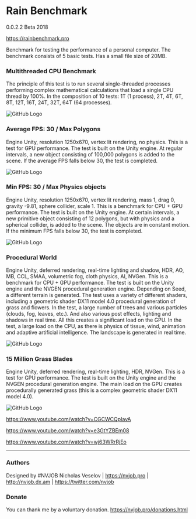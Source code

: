 # Rain Benchmark
0.0.2.2 Beta 2018

https://rainbenchmark.pro

Benchmark for testing the performance of a personal computer. 
The benchmark consists of 5 basic tests. Has a small file size of 20MB. 


### Multithreaded CPU Benchmark

The principle of this test is to run several single-threaded processes performing complex mathematical calculations that load a single CPU thread by 100%. In the composition of 10 tests: 1T (1 process), 2T, 4T, 6T, 8T, 12T, 16T, 24T, 32T, 64T (64 processes).

![GitHub Logo](https://lh3.googleusercontent.com/LsuAhF0y4d1yyYoucwMoViv0VBj-XCYpsa3IXDZKfWajQKhVSxrCsb3Bn05P1GeD9sQwWnrv69_3fO8TZixxpoXkbHCLVGsUUEgdL0m0FGKtjNPz2KZCzVmwn5D-LDhq0FxZY9B-0GOc-_ukoKN7EOLncysGJun0oR8k9rkK00ZLFN7wPndxkd4YCcg7_L-i92CZRsia3AmZ7ipZWMcHgPFg51D97DvrMpBFSgjAOq5zyJX0s7IrRcmAE1Alszq6HCuXNo4i-GOOIrd8x2iasX5eiy9rG4GqYcLw-1kxihrVZFvj5IIbuN5P_V5u8QkRF42wfC7eUWktLKmHF-EVlt6Rch5CgIfyyarVAZDG5fcYDjeFrpJss8oplSPf5nkksbHsYnqiH3FG_UtiuPlCUKUZwKcUkh34G-8o_4xVO_1bqroCVYRLDfOEVDDAAaxRRKsTxQaBbYKfguO13aHst-lxFNST2qF1c1wM8TGFFKefn9oeRrnNTOZNeVSfvCHghbGvIJnd7rw4AYDfxWprbjyvobHVNT2ccDVn000zeNcE68JTuWXGwPOPhZAdmHNZRujDYrUsY8j2BXItf1aN5VJCIgIBhRc0HxsVGys=w850-h657-no)


### Average FPS: 30 / Max Polygons

Engine Unity, resolution 1250x670, vertex lit rendering, no physics. 
This is a test for GPU performance. The test is built on the Unity engine. At regular intervals, a new object consisting of 100,000 polygons is added to the scene. If the average FPS falls below 30, the test is completed.

![GitHub Logo](https://lh3.googleusercontent.com/YZ4q_Wo8l3tqOx9QR9XNnkJizhCXg-HVrm-DTvuyCZu_yk7E47hv5LlP5yGN5eCQVe0B6TVqVaAY1Flx_LVHA1xxD-EvBDYwI0I6OnL5jTJYQd0WNtyf5k7rhEE35nZsCZf8kvp-Q1LptGmMXMHs5kHrQRye4FT5zYovf61ns9NtskfF_FtPP6TmWoJM1QI2CtIRU5LSQklHhwN4csNJ8_Zc1q3RqiKZQVLTWfn_qgF0EM5D9QNKKEAA-ym9BpcIr-eIBwNcmLSHy9g64GXm4bW0WXh89Mhem6Hk2LNkkhvOTE08nY3a0lR8-0IOVmnJsBWQ_OUVwEIfyYMvmYTdEJEMG4uXq6dBY_dGU-djVpwZxNutN4KbrWG5_x7Kl75dnJB8RWjbCkwGhTrhEjQzLWNk7aqy5KvuxSH4yzu2yUptD_s6t4xq8m-bozl66C1LvWjdgnfgVqWc6BFahulKFv91C6RAwwrTvBAskZALTZY-Y4lARlUngpC-YkzbjgUr-clXrlyhdpnfcrkBFHNx-gAdl-CRez05ZQwswGlbEDIG0fon0101SKlO7-eVWWBEy1dvymUdT2jWJJ7OWokKKuQB719TMKRi1MGJ1RA=w850-h456-no)


### Min FPS: 30 / Max Physics objects

Engine Unity, resolution 1250x670, vertex lit rendering, mass 1, drag 0, gravity -9.81, sphere collider, scale 1. 
This is a benchmark for CPU + GPU performance. The test is built on the Unity engine. At certain intervals, a new primitive object consisting of 12 polygons, but with physics and a spherical collider, is added to the scene. The objects are in constant motion. If the minimum FPS falls below 30, the test is completed.

![GitHub Logo](https://lh3.googleusercontent.com/t-RTSP3BLcuf7qQshgkHbdgYtdZM1dyTtm0MXtQ4h1YUL3ccfA0RquS1ojl_7wxeUqJM0OG5dwKUFMlAOMWCWg3DvN4mr7-mdlmOrKlt6WJ0lOD7zshOhrT-GXauw9QHiDXnuEW_tuXWNtXe58CMQyAuXdJYqW2v18hHSIuRQNNGqZVhL1Gnt76Wcp8fVFSBStCyz_krcATRTT0rw-ohfd34Mpre6Fqqf3RjiQKrj-rwjMc3ETUjb35xBBf8xypG05kQRdpfXT5kcLXe_V1Cp3tyaSIfsR72l06pVDadmoMVVhGUo0If7wEuYZDvkCBZ2dvb883VL-5vDc6AcjnUCkzqvgq5nSxBJAgPDw9BHNL7fZz8J9feoN4L0VNJbwf1HYiizh4wcr17E93AuRbgQ1aodjZQkSaYZYT2yExKlxTGy7wZejcdwwSm6_r0OIxIA_5MMBtRyOdmE7SIUWd61Ol8rOHWOymzJNxiZPvkdMucbbqpohXmtJYbN7a5LH1ykJ03vBfvNmdJ8NQ_OB7Fnl8BZOaU_kFVGUW47Bvzc-bJWI3uHUu7xcrymUkK6DEOeqIKZVBHYXnHE3u36Cdedj6G0rrjyrP0QwvLDTg=w850-h456-no)


### Procedural World

Engine Unity, deferred rendering, real-time lighting and shadow, HDR, AO, MB, CCL, SMAA, volumetric fog, cloth physics, AI, NVGen. 
This is a benchmark for CPU + GPU performance. The test is built on the Unity engine and the NVGEN procedural generation engine. Depending on Seed, a different terrain is generated. The test uses a variety of different shaders, including a geometric shader DX11 model 4.0 procedural generation of grass and flowers. In the test, a large number of trees and various particles (clouds, fog, leaves, etc.). And also various post effects, lighting and shadows in real time. All this creates a significant load on the GPU. In the test, a large load on the CPU, as there is physics of tissue, wind, animation and adaptive artificial intelligence. The landscape is generated in real time.

![GitHub Logo](https://lh3.googleusercontent.com/7-fM9wmg_FE1gnxdZHVw92sFM1qxk8KR2jp3aVvb9wQGfNH0fpq5g_mE5-Pi6u35ozoK_XZJR_hPeSGGNaMASmj6sG_PbAEGLpZ33Zjn3Od_Il9XmI4mnux565taT3hd3Iq2kGt8yLsPn63I61hy8sLwxhQ5oxpKPNcbWR1LY7D8f5y81bPLXfqJMketuqCocatrKMBZ5flgBqhQ8CcXJvgTmb9EHYd8CEwNZxCmYJzJvonRFMgIkkPDy9plpXtn7UOuPWRKHjjALMW5n3_gP2vU_zY2WkT7HU2qkWal_zCoMGDf49fJM3rbLuJgCGw-21D8eJ-ZEHzkC8rvUwdhbr3I4e2nmZmVOZIKPUAf_fid7wUHdKigkTfZdW1nutjMG8aMEifRzg7y0E7HKl1Zzi2KyHAG9Bnokg2YXceopjgCZ1sG_h5QqkvCDqb-jCUKB_YKXaZOpSUHXXFh_fqecC7GRsMpXU5EuubO2Qu20ZVqYJ09oX--21aDIf8sEm-3h1TdZUbwnayneiIXRkdxLo35jz6DI_G0u4d97SayLsfkZWwcEkFEVzKT9SvKEJmqwuGkoVJRjzygOksKVGoTTWB_jh0ls4aQzvWerUI=w850-h478-no)


### 15 Million Grass Blades

Engine Unity, deferred rendering, real-time lighting, HDR, NVGen. 
This is a test for GPU performance. The test is built on the Unity engine and the NVGEN procedural generation engine. The main load on the GPU creates procedurally generated grass (this is a complex geometric shader DX11 model 4.0).

![GitHub Logo](https://lh3.googleusercontent.com/M3C0bHqOPC-6NSKvoOT1F-ZQn8Eo9AOg2kz-J7s0qiY62oDZejAP5Oy0yT4Mxu99wN7W4xMuFsy7JxOd_AFYmkCXRKnxXq8ML-7OEKdZf_4i6sZd_XDR4fsr3dbd8415dQH8krtC6jYTwV--wIIuEK7DuUXBnTfoU1AibY-aQSvyG-mkbGJ3swgWFMoRseTtRzcUke-IkcGu8hOWQnm0f0LNZ2s3uzWaxkIQQKa9m1Ww-mvWmE3YuTOProLtWvx0OQZ6ZuWwJyip30Lub-4dKKu8ZdlI8yiz7bNhxs55hf6NYE-Qfx_0K8doLMWPo5WnIYQq_I1c4CeKTCX1nOJ1Epf8g05qy3jS8RNTu9coyx9_k5BXZhFsJDQ1g1bKH0ovtLW7doqabfHnHR1m5iTlf4wuKwl2-Y8rR8PCDe5hNTrKbjeKFfg9M0PAdaurtj2irZVrSe-aODRD7roHxEVQ_pvTsP-g37x6HDwhVxLux_pSZi1XnhqN5FaxjVSy-ZOAuG9cehf-Cf6SmkJO58VyA-7zGbr-BSP7MOPaqmrk4juZgBVNjBzhGr3Q9Alow_ismTptXMpUwanaHlo4SQbAvLo5PGqKQdVKP5IoHtk=w850-h478-no)


https://www.youtube.com/watch?v=CGCWCQpIavA

https://www.youtube.com/watch?v=e3GtYZBEm08

https://www.youtube.com/watch?v=wj63WRrRjEo

------------------------------------

### Authors
Designed by #NVJOB Nicholas Veselov | https://nvjob.pro | http://nvjob.dx.am | https://twitter.com/nvjob

### Donate
You can thank me by a voluntary donation. https://nvjob.pro/donations.html
